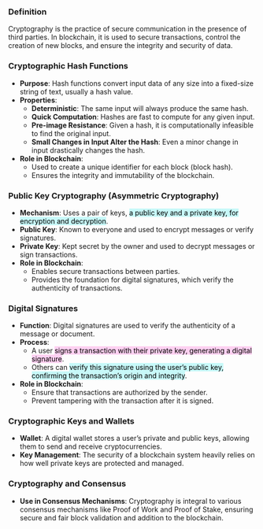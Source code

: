 ### Definition
Cryptography is the practice of secure communication in the presence of third parties. In blockchain, it is used to secure transactions, control the creation of new blocks, and ensure the integrity and security of data.

### Cryptographic Hash Functions
- **Purpose**: Hash functions convert input data of any size into a fixed-size string of text, usually a hash value.
- **Properties**:
  - **Deterministic**: The same input will always produce the same hash.
  - **Quick Computation**: Hashes are fast to compute for any given input.
  - **Pre-image Resistance**: Given a hash, it is computationally infeasible to find the original input.
  - **Small Changes in Input Alter the Hash**: Even a minor change in input drastically changes the hash.
- **Role in Blockchain**:
  - Used to create a unique identifier for each block (block hash).
  - Ensures the integrity and immutability of the blockchain.

### Public Key Cryptography (Asymmetric Cryptography)
- **Mechanism**: Uses a pair of keys, <mark style="background: #ABF7F7A6;">a public key and a private key, for encryption and decryption</mark>.
- **Public Key**: Known to everyone and used to encrypt messages or verify signatures.
- **Private Key**: Kept secret by the owner and used to decrypt messages or sign transactions.
- **Role in Blockchain**:
  - Enables secure transactions between parties.
  - Provides the foundation for digital signatures, which verify the authenticity of transactions.

### Digital Signatures
- **Function**: Digital signatures are used to verify the authenticity of a message or document.
- **Process**:
  - A user <mark style="background: #FFB8EBA6;">signs a transaction with their private key, generating a digital signature</mark>.
  - Others can <mark style="background: #ABF7F7A6;">verify this signature using the user’s public key, confirming the transaction’s origin and integrity</mark>.
- **Role in Blockchain**:
  - Ensure that transactions are authorized by the sender.
  - Prevent tampering with the transaction after it is signed.

### Cryptographic Keys and Wallets
- **Wallet**: A digital wallet stores a user’s private and public keys, allowing them to send and receive cryptocurrencies.
- **Key Management**: The security of a blockchain system heavily relies on how well private keys are protected and managed.

### Cryptography and Consensus
- **Use in Consensus Mechanisms**: Cryptography is integral to various consensus mechanisms like Proof of Work and Proof of Stake, ensuring secure and fair block validation and addition to the blockchain.


